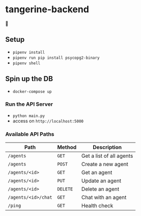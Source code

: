 # tangerine-backend
🍊

## Setup
* `pipenv install`
* `pipenv run pip install psycopg2-binary`
* `pipenv shell`

## Spin up the DB
* `docker-compose up`

### Run the API Server
* `python main.py`
* access on `http://localhost:5000`


### Available API Paths
| Path                | Method   | Description              |
| ------------------- | -------- | ------------------------ |
| `/agents`           | `GET`    | Get a list of all agents |
| `/agents`           | `POST`   | Create a new agent       |
| `/agents/<id>`      | `GET`    | Get an agent             |
| `/agents/<id>`      | `PUT`    | Update an agent          |
| `/agents/<id>`      | `DELETE` | Delete an agent          |
| `/agents/<id>/chat` | `GET`    | Chat with an agent       |
| `/ping`             | `GET`    | Health check             |
